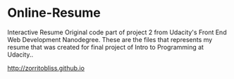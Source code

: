 # Online-Resume
Interactive Resume
Original code part of project 2 from Udacity's Front End Web Development Nanodegree. These are the files that represents my resume that was created  for final project of Intro to Programming at Udacity..

http://zorritobliss.github.io
